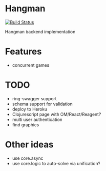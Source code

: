# Hangman

[![Build Status](https://travis-ci.org/AndreaCrotti/hangman.png)](https://travis-ci.org/AndreaCrotti/hangman)

Hangman backend implementation

# Features

- concurrent games

# TODO
- ring-swagger support
- schema support for validation
- deploy to Heroku
- Clojurescript page with OM/React/Reagent?
- multi user authentication
- find graphics

# Other ideas

- use core.async
- use core.logic to auto-solve via unification?
